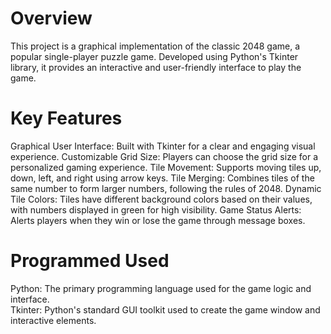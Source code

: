 # Overview
This project is a graphical implementation of the classic 2048 game, a popular single-player puzzle game. Developed using Python's Tkinter library, it provides an interactive and user-friendly interface to play the game.

# Key Features
Graphical User Interface: Built with Tkinter for a clear and engaging visual experience.
Customizable Grid Size: Players can choose the grid size for a personalized gaming experience.
Tile Movement: Supports moving tiles up, down, left, and right using arrow keys.
Tile Merging: Combines tiles of the same number to form larger numbers, following the rules of 2048.
Dynamic Tile Colors: Tiles have different background colors based on their values, with numbers displayed in green for high visibility.
Game Status Alerts: Alerts players when they win or lose the game through message boxes.

# Programmed Used
Python: The primary programming language used for the game logic and interface.<br>
Tkinter: Python's standard GUI toolkit used to create the game window and interactive elements.
